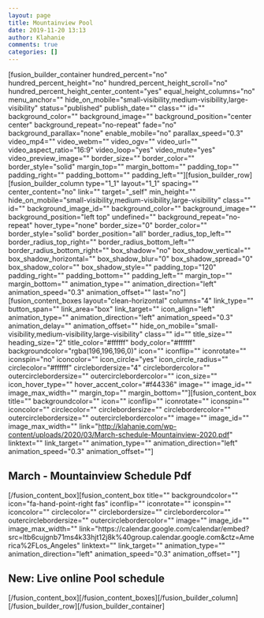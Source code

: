 ```yaml
---
layout: page
title: Mountainview Pool
date: 2019-11-20 13:13
author: Klahanie
comments: true
categories: []
---
```

[fusion_builder_container hundred_percent="no" hundred_percent_height="no" hundred_percent_height_scroll="no" hundred_percent_height_center_content="yes" equal_height_columns="no" menu_anchor="" hide_on_mobile="small-visibility,medium-visibility,large-visibility" status="published" publish_date="" class="" id="" background_color="" background_image="" background_position="center center" background_repeat="no-repeat" fade="no" background_parallax="none" enable_mobile="no" parallax_speed="0.3" video_mp4="" video_webm="" video_ogv="" video_url="" video_aspect_ratio="16:9" video_loop="yes" video_mute="yes" video_preview_image="" border_size="" border_color="" border_style="solid" margin_top="" margin_bottom="" padding_top="" padding_right="" padding_bottom="" padding_left=""][fusion_builder_row][fusion_builder_column type="1_1" layout="1_1" spacing="" center_content="no" link="" target="_self" min_height="" hide_on_mobile="small-visibility,medium-visibility,large-visibility" class="" id="" background_image_id="" background_color="" background_image="" background_position="left top" undefined="" background_repeat="no-repeat" hover_type="none" border_size="0" border_color="" border_style="solid" border_position="all" border_radius_top_left="" border_radius_top_right="" border_radius_bottom_left="" border_radius_bottom_right="" box_shadow="no" box_shadow_vertical="" box_shadow_horizontal="" box_shadow_blur="0" box_shadow_spread="0" box_shadow_color="" box_shadow_style="" padding_top="120" padding_right="" padding_bottom="" padding_left="" margin_top="" margin_bottom="" animation_type="" animation_direction="left" animation_speed="0.3" animation_offset="" last="no"][fusion_content_boxes layout="clean-horizontal" columns="4" link_type="" button_span="" link_area="box" link_target="" icon_align="left" animation_type="" animation_direction="left" animation_speed="0.3" animation_delay="" animation_offset="" hide_on_mobile="small-visibility,medium-visibility,large-visibility" class="" id="" title_size="" heading_size="2" title_color="#ffffff" body_color="#ffffff" backgroundcolor="rgba(196,196,196,0)" icon="" iconflip="" iconrotate="" iconspin="no" iconcolor="" icon_circle="yes" icon_circle_radius="" circlecolor="#ffffff" circlebordersize="4" circlebordercolor="" outercirclebordersize="" outercirclebordercolor="" icon_size="" icon_hover_type="" hover_accent_color="#f44336" image="" image_id="" image_max_width="" margin_top="" margin_bottom=""][fusion_content_box title="" backgroundcolor="" icon="" iconflip="" iconrotate="" iconspin="" iconcolor="" circlecolor="" circlebordersize="" circlebordercolor="" outercirclebordersize="" outercirclebordercolor="" image="" image_id="" image_max_width="" link="http://klahanie.com/wp-content/uploads/2020/03/March-schedule-Mountainview-2020.pdf" linktext="" link_target="" animation_type="" animation_direction="left" animation_speed="0.3" animation_offset=""]
<h2>March - Mountainview Schedule Pdf</h2>
[/fusion_content_box][fusion_content_box title="" backgroundcolor="" icon="fa-hand-point-right fas" iconflip="" iconrotate="" iconspin="" iconcolor="" circlecolor="" circlebordersize="" circlebordercolor="" outercirclebordersize="" outercirclebordercolor="" image="" image_id="" image_max_width="" link="https://calendar.google.com/calendar/embed?src=ltb6cujgnb71ms4k33hjt12j8k%40group.calendar.google.com&amp;ctz=America%2FLos_Angeles" linktext="" link_target="" animation_type="" animation_direction="left" animation_speed="0.3" animation_offset=""]
<h2>New: Live online Pool schedule</h2>
[/fusion_content_box][/fusion_content_boxes][/fusion_builder_column][/fusion_builder_row][/fusion_builder_container]
